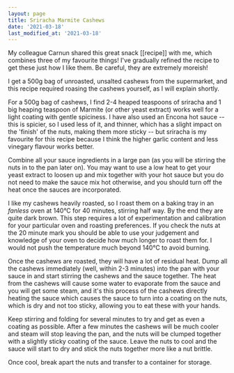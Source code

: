 ```yaml
---
layout: page
title: Sriracha Marmite Cashews
date: '2021-03-18'
last_modified_at: '2021-03-18'
---
```


My colleague Carnun shared this great snack [[recipe]] with me, which combines three of my favourite things! I've gradually refined the recipe to get these just how I like them. Be careful, they are extremely moreish!

I get a 500g bag of unroasted, unsalted cashews from the supermarket, and this recipe required roasing the cashews yourself, as I will explain shortly.

For a 500g bag of cashews, I find 2-4 heaped teaspoons of sriracha and 1 big heaping teaspoon of Marmite (or other yeast extract) works well for a light coating with gentle spiciness. I have also used an Encona hot sauce -- this is spicier, so I used less of it, and thinner, which has a slight impact on the 'finish' of the nuts, making them more sticky -- but sriracha is my favourite for this recipe because I think the higher garlic content and less vinegary flavour works better.

Combine all your sauce ingredients in a large pan (as you will be stirring the nuts in to the pan later on). You may want to use a low heat to get your yeast extract to loosen up and mix together with your hot sauce but you do not need to make the sauce mix hot otherwise, and you should turn off the heat once the sauces are incorporated.

I like my cashews heavily roasted, so I roast them on a baking tray in an _fanless_ oven at 140°C for 40 minutes, stirring half way. By the end they are quite dark brown. This step requires a lot of experimentation and calibration for your particular oven and roasting preferences. If you check the nuts at the 20 minute mark you should be able to use your judgement and knowledge of your oven to decide how much longer to roast them for. I would not push the temperature much beyond 140°C to avoid burning.

Once the cashews are roasted, they will have a lot of residual heat. Dump all the cashews immediately (well, within 2-3 minutes) into the pan with your sauce in and start stirring the cashews and the sauce together. The heat from the cashews will cause some water to evaporate from the sauce and you will get some steam, and it's this process of the cashews directly heating the sauce which causes the sauce to turn into a coating on the nuts, which is dry and not too sticky, allowing you to eat these with your hands.

Keep stirring and folding for several minutes to try and get as even a coating as possible. After a few minutes the cashews will be much cooler and steam will stop leaving the pan, and the nuts will be clumped together with a slightly sticky coating of the sauce. Leave the nuts to cool and the sauce will start to dry and stick the nuts together more like a nut brittle.

Once cool, break apart the nuts and transfer to a container for storage.
